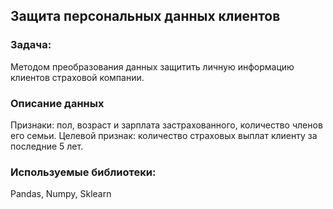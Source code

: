 ## Защита персональных данных клиентов

### Задача:  
Методом преобразования данных защитить личную информацию клиентов страховой компании. 

### Описание данных  

Признаки: пол, возраст и зарплата застрахованного, количество членов его семьи.
Целевой признак: количество страховых выплат клиенту за последние 5 лет.

### Используемые библиотеки:  
Pandas, Numpy, Sklearn
